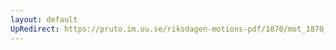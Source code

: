 ```yaml
---
layout: default
UpRedirect: https://pruto.im.uu.se/riksdagen-motions-pdf/1870/mot_1870__ak__223/mot_1870__ak__223-002.pdf
---
```

